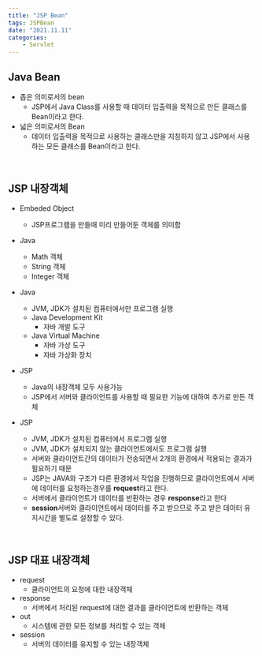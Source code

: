 ```yaml
---
title: "JSP Bean"
tags: JSPBean
date: "2021.11.11"
categories: 
    - Servlet
---
```


## Java Bean
- 좁은 의미로서의 bean
	- JSP에서 Java Class를 사용할 때 데이터 입출력을 목적으로 만든 클래스를 Bean이라고 한다.
- 넓은 의미로서의 Bean
	- 데이터 입출력을 목적으로 사용하는 클래스만을 지칭하지 않고 JSP에서 사용하는 모든 클래스를 Bean이라고 한다.

<br>

## JSP 내장객체
- Embeded Object
	- JSP프로그램을 만들때 미리 만들어둔 객체를 의미함
- Java
	- Math 객체
	- String 객체
	- Integer 객체
- Java
	 - JVM, JDK가 설치된 컴퓨터에서만 프로그램 실행
	 - Java Development Kit
	 	- 자바 개발 도구
	- Java Virtual Machine
		- 자바 가상 도구
		- 자바 가상화 장치
- JSP
	- Java의 내장객체 모두 사용가능
	- JSP에서 서버와 클라이언트를 사용할 때 필요한 기능에 대하여 추가로 만든 객체

- JSP
	- JVM, JDK가 설치된 컴퓨터에서 프로그램 실행
	- JVM, JDK가 설치되지 않는 클라이언트에서도 프로그램 실행
	- 서버와 클라이언트간의 데이터가 전송되면서 2개의 환경에서 적용되는 결과가 필요하기 때문
	- JSP는 JAVA와 구조가 다른 환경에서 작업을 진행하므로 클라이언트에서 서버에 데이터를 요청하는경우를 **request**라고 한다.
	- 서버에서 클라이언트가 데이터를 반환하는 경우 **response**라고 한다
	- **session**서버와 클라이언트에서 데이터를 주고 받으므로 주고 받은 데이터 유지시간을 별도로 설정할 수 있다.

<br>

## JSP 대표 내장객체
- request
	- 클라이언트의 요청에 대한 내장객체
- response
	- 서버에서 처리된 request에 대한 결과를 클라이언트에 반환하는 객체
- out
	- 시스템에 관한 모든 정보를 처리할 수 있는 객체
- session
	- 서버의 데이터를 유지할 수 있는 내장객체
